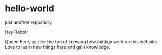 # hello-world
just another repostiory

Hey Robot!

Queen here, just for the fun of knowing how thinkgs work on this website.
Love to learn new things here and gain knowledge.
